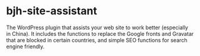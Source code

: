 # bjh-site-assistant
The WordPress plugin that assists your web site to work better (especially in China). It includes the functions to replace the Google fronts and Gravatar that are blocked in certain countries, and simple SEO functions for search engine friendly.
